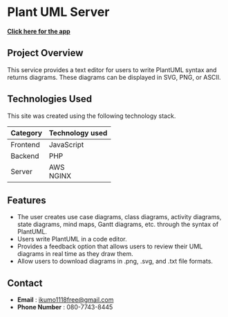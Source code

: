 # Plant UML Server

**[Click here for the app](https://plant-uml.19mod.com 'open')**

## Project Overview

This service provides a text editor for users to write PlantUML syntax and returns diagrams. These diagrams can be displayed in SVG, PNG, or ASCII.

## Technologies Used

This site was created using the following technology stack.

| Category | Technology used |
| -------- | --------------- |
| Frontend | JavaScript      |
| Backend  | PHP             |
| Server   | AWS<br>NGINX    |

## Features

- The user creates use case diagrams, class diagrams, activity diagrams, state diagrams, mind maps, Gantt diagrams, etc. through the syntax of PlantUML.
- Users write PlantUML in a code editor.
- Provides a feedback option that allows users to review their UML diagrams in real time as they draw them.
- Allow users to download diagrams in .png, .svg, and .txt file formats.

## Contact

- **Email** : ikumo1118free@gmail.com
- **Phone Number** : 080-7743-8445
